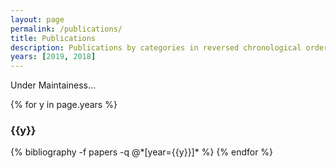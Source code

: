 ```yaml
---
layout: page
permalink: /publications/
title: Publications
description: Publications by categories in reversed chronological order. Generated by jekyll-scholar.
years: [2019, 2018]
---
```


Under Maintainess...

{% for y in page.years %}
  <h3 class="year">{{y}}</h3>
  {% bibliography -f papers -q @*[year={{y}}]* %}
{% endfor %}